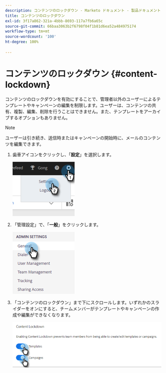 ```yaml
---
description: コンテンツのロックダウン - Marketo ドキュメント - 製品ドキュメント
title: コンテンツのロックダウン
exl-id: 3f17a862-321a-4bbb-8693-117a7fb6a65c
source-git-commit: 66baa3063b2f6798f04f1b81d6ea52a484975174
workflow-type: tm+mt
source-wordcount: '100'
ht-degree: 100%

---
```


# コンテンツのロックダウン {#content-lockdown}

コンテンツのロックダウンを有効にすることで、管理者以外のユーザーによるテンプレートやキャンペーンの編集を制限します。ユーザーは、コンテンツの共有、複製、編集、削除を行うことはできません。また、テンプレートをアーカイブするオプションもありません。

>[!NOTE]
>
>ユーザーは引き続き、送信時またはキャンペーンの開始時に、メールのコンテンツを編集できます。

1. 歯車アイコンをクリックし、「**設定**」を選択します。

   ![](assets/content-lockdown-1.png)

1. 「管理設定」で、「**一般**」をクリックします。

   ![](assets/content-lockdown-2.png)

1. 「コンテンツのロックダウン」まで下にスクロールします。いずれかのスライダーをオンにすると、チームメンバーがテンプレートやキャンペーンの作成や編集ができなくなります。

   ![](assets/content-lockdown-3.png)
